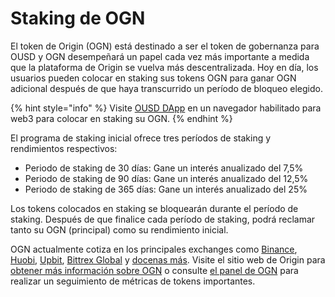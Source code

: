 # Staking de OGN

El token de Origin \(OGN\) está destinado a ser el token de gobernanza para OUSD y OGN desempeñará un papel cada vez más importante a medida que la plataforma de Origin se vuelva más descentralizada. Hoy en día, los usuarios pueden colocar en staking sus tokens OGN para ganar OGN adicional después de que haya transcurrido un período de bloqueo elegido.

{% hint style="info" %}
Visite [OUSD DApp](https://www.ousd.com/stake) en un navegador habilitado para web3 para colocar en staking su OGN.
{% endhint %}

El programa de staking inicial ofrece tres períodos de staking y rendimientos respectivos:

* Periodo de staking de 30 días: Gane un interés anualizado del 7,5%
* Periodo de staking de 90 días: Gane un interés anualizado del 12,5%
* Periodo de staking de 365 días: Gane un interés anualizado del 25%

Los tokens colocados en staking se bloquearán durante el período de staking. Después de que finalice cada período de staking, podrá reclamar tanto su OGN \(principal\) como su rendimiento inicial.

OGN actualmente cotiza en los principales exchanges como [Binance](https://www.binance.com/en/register?ref=NPPYAEAE), [Huobi](https://www.huobi.com/en-us/exchange/ogn_usdt/), [Upbit](https://upbit.com/exchange?code=CRIX.UPBIT.BTC-OGN), [Bittrex Global](https://global.bittrex.com/Market/Index?MarketName=BTC-OGN) y [docenas más](https://coinmarketcap.com/currencies/origin-protocol/markets/). Visite el sitio web de Origin para [obtener más información sobre OGN](https://www.originprotocol.com/ogn-token) o consulte [el panel de OGN](https://www.originprotocol.com/dashboard) para realizar un seguimiento de métricas de tokens importantes.




